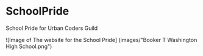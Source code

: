 # SchoolPride
School Pride for Urban Coders Guild

![Image of The website for the School Pride] (images/"Booker T Washington High School.png")
